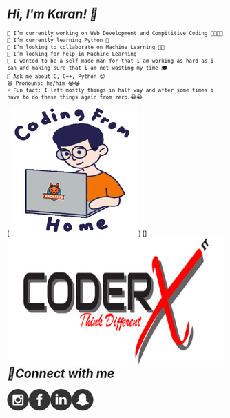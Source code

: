 # *Hi, I'm Karan! 👋*
    🔭 I’m currently working on Web Development and Compititive Coding 👨‍💻👨‍💻
    🌱 I’m currently learning Python 🐍
    👯 I’m looking to collaborate on Machine Learning 📱📱
    🤔 I’m looking for help in Machine Learning
    🙌 I wanted to be a self made man for that i am working as hard as i can and making sure that i am not wasting my time 🎓
    💬 Ask me about C, C++, Python 😊
    😄 Pronouns: he/him 😂😂
    ⚡ Fun fact: I left mostly things in half way and after some times i have to do these things again from zero.😂😂

[<img src="/Coding image.gif" height='300' width='300'>]
[<img align="left" src="/CoderxImage.png" width='600' height='300'>]

# *🔗Connect with me* 
    
[<img align="left" src="/instagram.png" width='50' height='50'>](https://www.instagram.com/its_karanshx/)
[<img align="left" src="/facebook.png" width='50' height='50'>](https://www.facebook.com/Karansh99)
[<img align="left" src="/linkdin.png" width='50' height='50'>](https://www.linkedin.com/in/karan-sharma-23574a1b9/)
[<img align="left" src="/snapchat.png" width='50' height='50'>](https://accounts.snapchat.com/accounts/snapcodes)
